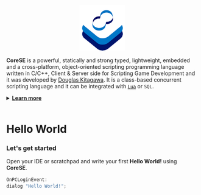 <p align="center" >
<img src="https://raw.githubusercontent.com/sdkitagawa/corese/master/assets/img/logo.png" height="120px" alt="CoreSE Programming Language logo with 3 squares stacked diagonally in a counterclockwise direction each in a different color. The first is in white, the second is in azure and the third in a dark blue tone almost turning purple. And at the top of the 3 stacked squares there is the logo of the CoreSE programming language (which is pronounced Direction Course and Bearing) which are two letters C facing each other forming an infinity symbol and making a course. Each letter C has two different colors. In the letter C on the left at the top we have the dark blue tone and the azure tone at the bottom, while in the letter C on the right we have the opposite." title="CoresE Programming Language">
</p>

**CoreSE** is a powerful, statically and strong typed, lightweight, embedded and a cross-platform, object-oriented scripting programming language written in C/C++, Client & Server side for Scripting Game Development and it was developed by [Douglas Kitagawa](https://github.com/sdkitagawa). It is a class-based concurrent scripting language and it can be integrated with [`Lua`](https://github.com/lua/lua) or `SQL`.

<details>
<summary id="learn_more"><b><a href="#learn_more">Learn more</b></a></summary>
<ul>
	<li><a href="./hello_world.md">Hello World</a></li>
	<li><a href="./variables.md">Variables</a></li>
	<li><a href="./prefix_operator.md">Prefix Operator</a></li>
	<li><a href="./declaring_variables.md">Declaring Variables</a></li>
	<li><a href="./variable_scope.md">Variable Scope</a></li>
	<li><a href="./global_prefix.md">Global Prefix</a></li>
	<li><a href="./ai_prefix.md">AI Prefix</a></li>
	<li><a href="./global_prefix_constants.md">Global Prefix Constants</a></li>
	<li><a href="./local_prefix_constants.md">Local Prefix Constants</a></li>
	<li><a href="./instance_prefix.md">Instance Prefix</a></li>
	<li><a href="./data_type_postfix.md">Data Type Postfix</a></li>
	<li><a href="./array_data_type.md">Array Data Type</a></li>
	<li><a href="./if_and_else_statement.md">If & Else Statement</a></li>
	<li><a href="./switch_and_case_statement.md">Switch & Case Statement</a></li>
	<li><a href="./while_statement.md">While Statement</a></li>
	<li><a href="./for_statement.md">For Statement</a></li>
	<li><a href="./do_statement.md">Do Statement</a></li>
	<li><a href="./freeloop_statement.md">Freeloop Statement</a></li>
	<li><a href="./function_declarations.md">Function Declarations</a></li>
</ul>
</details>
<br />

# Hello World

### Let's get started
Open your IDE or scratchpad and write your first **Hello World!** using **CoreSE**.

```swift
OnPCLoginEvent:
dialog "Hello World!";
```
